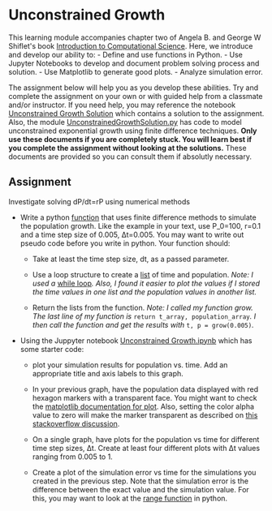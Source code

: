 Unconstrained Growth
====================

This learning module accompanies chapter two of Angela B. and George W Shiflet's
book [Introduction to Computational Science](https://ics.wofford-ecs.org/).
Here, we introduce and develop our ability to: - Define and use functions in
Python. - Use Jupyter Notebooks to develop and document problem solving process
and solution. - Use Matplotlib to generate good plots. - Analyze simulation
error.

The assignment below will help you as you develop these abilities. Try and
complete the assignment on your own or with guided help from a classmate and/or
instructor. If you need help, you may reference the notebook [Unconstrained
Growth Solution](UnconstrainedGrowthSolution.ipynb) which contains a solution to
the assignment. Also, the module
[UnconstrainedGrowthSolution.py](UnconstrainedGrowthSolution.py) has code to
model unconstrained exponential growth using finite difference techniques.
**Only use these documents if you are completely stuck. You will learn best if
you complete the assignment without looking at the solutions.** These documents
are provided so you can consult them if absolutly necessary.

Assignment
----------

Investigate solving dP/dt=rP using numerical methods

-   Write a python
    [function](https://docs.python.org/tutorial/controlflow.html#defining-functions)
    that uses finite difference methods to simulate the population growth. Like
    the example in your text, use P\_0=100, r=0.1 and a time step size of 0.005,
    Δt=0.005. You may want to write out pseudo code before you write in python.
    Your function should:

    -   Take at least the time step size, dt, as a passed parameter.

    -   Use a loop structure to create a
        [list](https://docs.python.org/tutorial/introduction.html#lists) of time
        and population. *Note: I used a* [while
        loop](https://www.tutorialspoint.com/python/python_while_loop.htm)*.
        Also, I found it easier to plot the values if I stored the time values
        in one list and the population values in another list.*

    -   Return the lists from the function. *Note: I called my function grow.
        The last line of my function is* `return t_array, population_array`*. I
        then call the function and get the results with* `t, p = grow(0.005)`*.*

-   Using the Juppyter notebook [Unconstrained
    Growth.ipynb](UnconstrainedGrowth.ipynb) which has some starter code:

    -   plot your simulation results for population vs. time. Add an appropriate
        title and axis labels to this graph.

    -   In your previous graph, have the population data displayed with red
        hexagon markers with a transparent face. You might want to check the
        [matplotlib documentation for
        plot](http://matplotlib.org/api/pyplot_api.html#matplotlib.pyplot.plot).
        Also, setting the color alpha value to zero will make the marker
        transparent as described on [this stackoverflow
        discussion](http://stackoverflow.com/questions/15928539/matplotlib-how-to-make-the-marker-face-color-transparent-without-making-the-li).

    -   On a single graph, have plots for the population vs time for different
        time step sizes, Δt. Create at least four different plots with Δt values
        ranging from 0.005 to 1.

    -   Create a plot of the simulation error vs time for the simulations you
        created in the previous step. Note that the simulation error is the
        difference between the exact value and the simulation value. For this,
        you may want to look at the [range
        function](https://docs.python.org/3.5/tutorial/controlflow.html#the-range-function)
        in python.

